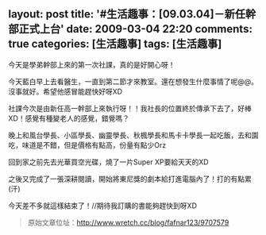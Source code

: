 layout: post
title: '#生活趣事：[09.03.04]－新任幹部正式上台'
date: 2009-03-04 22:20
comments: true
categories: [生活趣事]
tags: [生活趣事]
---
今天是學弟幹部上來的第一次社課，真的是好開心呀！

今天藍白早上去看醫生，一直到第二節才來教室。還在想發生什麼事情了呢@@。沒事就好。希望他感冒能趕快好呀XD

社課今次是由新任高一幹部上來執行呀！！我社長的位置終於傳承下去了，好棒XD！感覺有種變老人的感覺，錯覺嗎？

晚上和風台學長、小區學長、幽靈學長、秋楓學長和馬卡卡學長一起吃飯，去和園吃，味道是不錯，但是價格有點高，份量有點少Orz

回到家之前先去光華買空光碟，燒了一片Super XP要給天天的XD

之後又完成了一張深耕閱讀，開始將東尼獎的劇本給打進電腦內了！打的有點累(汗)

今天差不多就這樣結束了！//期待我訂購的書能夠趕快到呀XD

> 原始文章位址：http://www.wretch.cc/blog/fafnar123/9707579